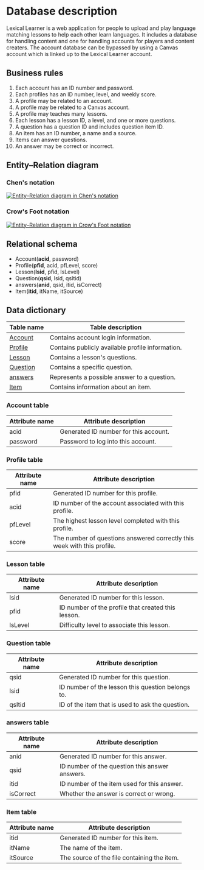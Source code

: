 # Database description

Lexical Learner
is a web application for people to upload and play language matching lessons to help each other learn languages.  It
includes a database for handling content and one for handling accounts for players and content creaters.
The account database can be bypassed by using a Canvas account which is linked up to the Lexical Learner account.

## Business rules

1. Each account has an ID number and password.
1. Each profiles has an ID number, level, and weekly score.
1. A profile may be related to an account.
1. A profile may be related to a Canvas account.
1. A profile may teaches many lessons.
1. Each lesson has a lesson ID, a level, and one or more questions.
1. A question has a question ID and includes question item ID.
1. An item has an ID number, a name and a source.
1. Items can answer questions.
1. An answer may be correct or incorrect.

## Entity&ndash;Relation diagram

### Chen's notation
[![Entity–Relation diagram in Chen's notation][chens-image]][chens-doc]

### Crow's Foot notation
[![Entity–Relation diagram in Crow's Foot notation][crows-image]][crows-doc]

## Relational schema

- Account(__acid__, password)
- Profile(__pfid__, acid, pfLevel, score)
- Lesson(__lsid__, pfid, lsLevel)
- Question(__qsid__, lsid, qsItid)
- answers(__anid__, qsid, itid, isCorrect)
- Item(__itid__, itName, itSource)

## Data dictionary

Table name                  | Table description
----------------------------|-------------------------------------------------
[Account](#account-table)   | Contains account login information.
[Profile](#profile-table)   | Contains publicly available profile information.
[Lesson](#lesson-table)     | Contains a lesson's questions.
[Question](#question-table) | Contains a specific question.
[answers](#answers-table)   | Represents a possible answer to a question.
[Item](#item-table)         | Contains information about an item.

### Account table

Attribute name | Attribute description
---------------|--------------------------------------
acid           | Generated ID number for this account.
password       | Password to log into this account.

### Profile table

Attribute name | Attribute description
---------------|------------------------------------------------------------------------
pfid           | Generated ID number for this profile.
acid           | ID number of the account associated with this profile.
pfLevel        | The highest lesson level completed with this profile.
score          | The number of questions answered correctly this week with this profile.

### Lesson table

Attribute name | Attribute description
---------------|---------------------------------------------------
lsid           | Generated ID number for this lesson.
pfid           | ID number of the profile that created this lesson.
lsLevel        | Difficulty level to associate this lesson.

### Question table

Attribute name | Attribute description
---------------|---------------------------------------------------
qsid           | Generated ID number for this question.
lsid           | ID number of the lesson this question belongs to.
qsItid         | ID of the item that is used to ask the question.

### answers table

Attribute name | Attribute description
---------------|---------------------------------------------------
anid           | Generated ID number for this answer.
qsid           | ID number of the question this answer answers.
itid           | ID number of the item used for this answer.
isCorrect      | Whether the answer is correct or wrong.

### Item table

Attribute name | Attribute description
---------------|---------------------------------------------------
itid           | Generated ID number for this item.
itName         | The name of the item.
itSource       | The source of the file containing the item.

[chens-image]: chens-notation.png
[crows-image]: crows-foot.png
[chens-doc]: chens-notation.pdf
[crows-doc]: crows-foot.pdf

